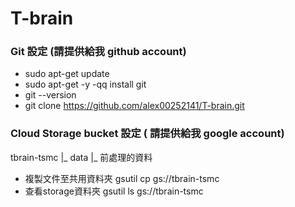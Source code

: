 # T-brain
### Git 設定 (請提供給我 github account)
* sudo apt-get update
* sudo apt-get -y -qq install git
* git --version
* git clone https://github.com/alex00252141/T-brain.git

### Cloud Storage bucket 設定 ( 請提供給我 google account)
tbrain-tsmc
|_ data
     |_ 前處理的資料

* 複製文件至共用資料夾 gsutil cp <file name> gs://tbrain-tsmc 
* 查看storage資料夾 gsutil ls gs://tbrain-tsmc 
